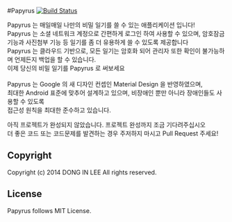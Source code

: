 #Papyrus  [![Build Status](https://travis-ci.org/donginl/Papyrus.svg?branch=master)](https://travis-ci.org/donginl/Papyrus)

Papyrus 는 매일매일 나만의 비밀 일기를 쓸 수 있는 애플리케이션 입니다!<br>
Papyrus 는 소셜 네트워크 계정으로 간편하게 로그인 하여 사용할 수 있으며, 암호잠금 기능과 사진첨부 기능 등 일기를 좀 더 유용하게 쓸 수 있도록 제공합니다<br>
Papyrus 는 클라우드 기반으로, 모든 일기는 암호화 되어 관리자 또한 확인이 불가능하며 언제든지 백업을 할 수 있습니다.<br>
이제 당신의 비밀 일기를 Papyrus 로 써보세요<br><br>
Papyrus 는 Google 의 새 디자인 컨셉인 Material Design 을 반영하였으며,<br>
최대한 Android 표준에 맞추어 설계하고 있으며, 비장애인 뿐만 아니라 장애인들도 사용할 수 있도록<br>
접근성 원칙을 최대한 준수하고 있습니다.

아직 프로젝트가 완성되지 않았습니다. 프로젝트 완성까지 조금 기다려주십시오<br>
더 좋은 코드 또는 코드문제를 발견하는 경우 주저하지 마시고 Pull Request 주세요!

## Copyright

Copyright (c) 2014 DONG IN LEE All rights reserved.

## License

Papyrus follows MIT License.